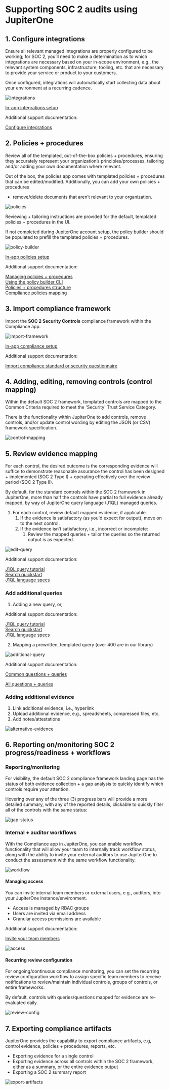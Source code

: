 # Supporting SOC 2 audits using JupiterOne

## 1. Configure integrations

Ensure all relevant managed integrations are properly configured to be working;
for SOC 2, you’ll need to make a determination as to which integrations are
necessary based on your in-scope environment, e.g., the relevant system
components, infrastructure, tooling, etc. that are necessary to provide your
service or product to your customers. 

Once configured, integrations will automatically start collecting data about
your environment at a recurring cadence.

![integrations](../assets/integrations.png)

[In-app integrations setup](https://apps.us.jupiterone.io/integrations)

Additional support documentation:

[Configure integrations](https://support.jupiterone.io/hc/en-us/articles/360022884813-1-9-Configure-Integrations)

## 2. Policies + procedures

Review all of the templated, out-of-the-box policies + procedures, ensuring they
accurately represent your organization’s principles/processes, tailoring and/or
adding your own documentation where relevant. 

Out of the box, the policies app comes with templated policies + procedures that
can be edited/modified. Additionally, you can add your own policies + procedures
+ remove/delete documents that aren’t relevant to your organization.

![policies](../assets/policies-1.png)

Reviewing + tailoring instructions are provided for the default, templated
policies + procedures in the UI.

If not completed during JupiterOne account setup, the policy builder should be
populated to prefill the templated policies + procedures.

![policy-builder](../assets/policy-builder.png)

[In-app policies setup](https://apps.us.jupiterone.io/policies)

Additional support documentation:

[Managing policies + procedures](https://support.jupiterone.io/hc/en-us/articles/360041809413-Managing-Policies-and-Procedures-on-JupiterOne)\
[Using the policy builder CLI](https://support.jupiterone.io/hc/en-us/articles/360041809453-Using-the-Policy-Builder-CLI)\
[Policies + procedures structure](https://support.jupiterone.io/hc/en-us/articles/360041337654-JupiterOne-Policies-and-Procedures-Structure)\
[Compliance policies mapping](https://support.jupiterone.io/hc/en-us/articles/360042195394-Compliance-Policies-Mapping)

## 3. Import compliance framework

Import the **SOC 2 Security Controls** compliance framework within the Compliance app. 

![import-framework](../assets/import-framework.gif)

[In-app compliance setup](https://apps.us.jupiterone.io/compliance)

Additional support documentation:

[Import compliance standard or security questionnaire](https://support.jupiterone.io/hc/en-us/articles/360042682773-Import-Compliance-Standard-or-Security-Questionnaire)

## 4. Adding, editing, removing controls (control mapping)

Within the default SOC 2 framework, templated controls are mapped to the Common
Criteria required to meet the 'Security' Trust Service Category. 

There is the functionality within JupiterOne to add controls, remove controls,
and/or update control wording by editing the JSON (or CSV) framework
specification.

![control-mapping](../assets/edit-control-mapping.gif)

## 5. Review evidence mapping

For each control, the desired outcome is the corresponding evidence will suffice
to demonstrate reasonable assurance the control has been designed + implemented
(SOC 2 Type I) + operating effectively over the review period (SOC 2 Type II). 

By default, for the standard controls within the SOC 2 framework in JupiterOne,
more than half the controls have partial to full evidence already mapped, by way
of JupiterOne query language (J1QL) managed queries.

1. For each control, review default mapped evidence, if applicable.
    1. If the evidence is satisfactory (as you'd expect for output), move on to the next control.
    1. If the evidence isn’t satisfactory, i.e., incorrect or incomplete:
        1.  Review the mapped queries + tailor the queries so the returned output is as expected.

![edit-query](../assets/editing-queries.gif)

Additional support documentation: 

[J1QL query tutorial](https://support.jupiterone.io/hc/en-us/articles/360022720434-4-9-J1QL-Query-Tutorial)\
[Search quickstart](https://support.jupiterone.io/hc/en-us/articles/360022705414-2-9-Search-Quickstart)\
[J1QL language specs](https://support.jupiterone.io/hc/en-us/articles/360022722014-J1QL-Language-Specs) 

### Add additional queries
1. Adding a new query, or,

Additional support documentation: 

[J1QL query tutorial](https://support.jupiterone.io/hc/en-us/articles/360022720434-4-9-J1QL-Query-Tutorial)\
[Search quickstart](https://support.jupiterone.io/hc/en-us/articles/360022705414-2-9-Search-Quickstart)\
[J1QL language specs](https://support.jupiterone.io/hc/en-us/articles/360022722014-J1QL-Language-Specs)

2. Mapping a prewritten, templated query (over 400 are in our library)

![additional-query](../assets/additional-queries.gif)

Additional support documentation:

[Common questions + queries](https://support.jupiterone.io/hc/en-us/articles/360024909073-Common-Questions-and-Queries)

[All questions + queries](https://ask.us.jupiterone.io/filter?tagFilter=all)

### Adding additional evidence
1. Link additional evidence, i.e., hyperlink
1. Upload additional evidence, e.g., spreadsheets, compressed files, etc.
1. Add notes/attestations

![alternative-evidence](../assets/alternative-evidence.gif)

## 6. Reporting on/monitoring SOC 2 progress/readiness + workflows

### Reporting/monitoring

For visibility, the default SOC 2 compliance framework landing page has the
status of both evidence collection + a gap analysis to quickly identify which
controls require your attention.

Hovering over any of the three (3) progress bars will provide a more detailed
summary, with any of the reported details, clickable to quickly filter all of
the controls with the same status:

![gap-status](../assets/status-gap.gif)

### Internal + auditor workflows

With the Compliance app in JupiterOne, you can enable workflow functionality
that will allow your team to internally track workflow status, along with the
ability to invite your external auditors to use JupiterOne to conduct the
assessment with the same workflow functionality.

![workflow](../assets/workflow.gif)

#### Managing access

You can invite internal team members or external users, e.g., auditors, into
your JupiterOne instance/environment.

- Access is managed by RBAC groups
- Users are invited via email address
- Granular access permissions are available

Additional support documentation:

[Invite your team members](https://support.jupiterone.io/hc/en-us/articles/360023317474-9-9-Invite-Your-Team-Members)

![access](../assets/access.gif)

#### Recurring review configuration

For ongoing/continuous compliance monitoring, you can set the recurring review
configuration workflow to assign specific team members to receive notifications
to review/maintain individual controls, groups of controls, or entire
frameworks.

By default, controls with queries/questions mapped for evidence are re-evaluated daily.

![review-config](../assets/review-config.gif)

## 7. Exporting compliance artifacts

JupiterOne provides the capability to export compliance artifacts, e.g, control
evidence, policies + procedures, reports, etc.

- Exporting evidence for a single control
- Exporting evidence across all controls within the SOC 2 framework, either as a
  summary, or the entire evidence output
- Exporting a SOC 2 summary report

![export-artifacts](../assets/exporting-artifacts.gif)
